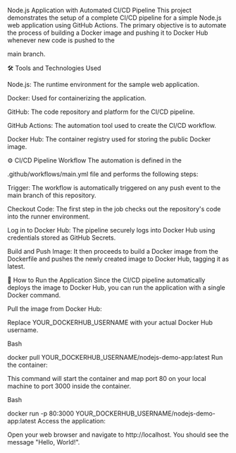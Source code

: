 Node.js Application with Automated CI/CD Pipeline
This project demonstrates the setup of a complete CI/CD pipeline for a simple Node.js web application using GitHub Actions. The primary objective is to automate the process of building a Docker image and pushing it to Docker Hub whenever new code is pushed to the 

main branch.


🛠️ Tools and Technologies Used

Node.js: The runtime environment for the sample web application.



Docker: Used for containerizing the application.


GitHub: The code repository and platform for the CI/CD pipeline.


GitHub Actions: The automation tool used to create the CI/CD workflow.


Docker Hub: The container registry used for storing the public Docker image.

⚙️ CI/CD Pipeline Workflow
The automation is defined in the 

.github/workflows/main.yml file  and performs the following steps:


Trigger: The workflow is automatically triggered on any push event to the main branch of this repository.

Checkout Code: The first step in the job checks out the repository's code into the runner environment.

Log in to Docker Hub: The pipeline securely logs into Docker Hub using credentials stored as GitHub Secrets.


Build and Push Image: It then proceeds to build a Docker image from the Dockerfile and pushes the newly created image to Docker Hub, tagging it as latest.

🚀 How to Run the Application
Since the CI/CD pipeline automatically deploys the image to Docker Hub, you can run the application with a single Docker command.

Pull the image from Docker Hub:

Replace YOUR_DOCKERHUB_USERNAME with your actual Docker Hub username.

Bash

docker pull YOUR_DOCKERHUB_USERNAME/nodejs-demo-app:latest
Run the container:

This command will start the container and map port 80 on your local machine to port 3000 inside the container.

Bash

docker run -p 80:3000 YOUR_DOCKERHUB_USERNAME/nodejs-demo-app:latest
Access the application:

Open your web browser and navigate to http://localhost. You should see the message "Hello, World!".
